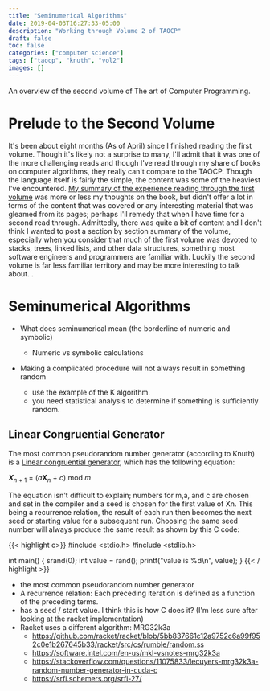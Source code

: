 ```yaml
---
title: "Seminumerical Algorithms"
date: 2019-04-03T16:27:33-05:00
description: "Working through Volume 2 of TAOCP"
draft: false
toc: false
categories: ["computer science"]
tags: ["taocp", "knuth", "vol2"]
images: []
---
```


An overview of the second volume of The art of Computer Programming.

<!--more-->

# Prelude to the Second Volume

It's been about eight months (As of April) since I finished reading the first volume. Though it's likely not a surprise to many, I'll admit that it was one of the more challenging reads and though I've read through my share of books on computer algorithms, they really can't compare to the TAOCP. Though the language itself is fairly the simple, the content was some of the heaviest I've encountered. [My summary of the experience reading through the first volume](/post/the-art-of-computer-programming/) was more or less my thoughts on the book, but didn't offer a lot in terms of the content that was covered or any interesting material that was gleamed from its pages; perhaps I'll remedy that when I have time for a second read through. Admittedly, there was quite a bit of content and I don't think I wanted to post a section by section summary of the volume, especially when you consider that much of the first volume was devoted to stacks, trees, linked lists, and other data structures, something most software engineers and programmers are familiar with. Luckily the second volume is far less familiar territory and may be more interesting to talk about. <!-- re-write this last part -->.

# Seminumerical Algorithms

* What does seminumerical mean (the borderline of numeric and symbolic)
  * Numeric vs symbolic calculations

* Making a complicated procedure will not always result in something random
  * use the example of the K algorithm.
  * you need statistical analysis to determine if something is sufficiently random.

## Linear Congruential Generator

The most common pseudorandom number generator (according to Knuth) is a [Linear congruential generator](https://en.wikipedia.org/wiki/Linear_congruential_generator), which has the following equation:

<b><i>X</i></b><sub><i>n</i> + 1</sub> = (<i>a</i><b>X</b><sub><i>n</i></sub> + <i>c</i>) mod <i>m</i>

The equation isn't difficult to explain; numbers for m,a, and c are chosen and set in the compiler and a seed is chosen for the first value of Xn. This being a recurrence relation, the result of each run then becomes the next seed or starting value for a subsequent run. Choosing the same seed number will always produce the same result as shown by this C code:

{{< highlight c>}}
#include <stdio.h>
#include <stdlib.h>

int main()
{
    srand(0);
    int value = rand();
    printf("value is %d\n", value);
}
{{< / highlight >}}

<!-- TODO: Explain that other languages use different algos -->

  * the most common pseudorandom number generator
  * A recurrence relation: Each preceding iteration is defined as a function of the preceding terms.
  * has a seed / start value. I think this is how C does it? (I'm less sure after looking at the racket implementation)
  * Racket uses a different algorithm: MRG32k3a
    * https://github.com/racket/racket/blob/5bb837661c12a9752c6a99f952c0e1b267645b33/racket/src/cs/rumble/random.ss
    * https://software.intel.com/en-us/mkl-vsnotes-mrg32k3a
    * https://stackoverflow.com/questions/11075833/lecuyers-mrg32k3a-random-number-generator-in-cuda-c
    * https://srfi.schemers.org/srfi-27/